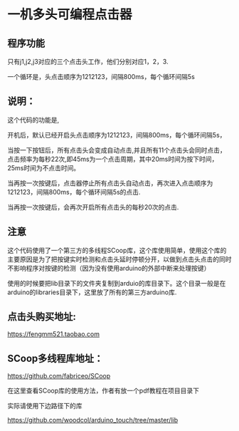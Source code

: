 # 一机多头可编程点击器

## 程序功能

只有j1,j2,j3对应的三个点击头工作，他们分别对应1，2，3.

一个循环是，头点击顺序为1212123，间隔800ms，每个循环间隔5s

## 说明：

这个代码的功能是,

开机后，默认已经开启头点击顺序为1212123，间隔800ms，每个循环间隔5s，

当按一下按钮后，所有点击头会变成自动点击,并且所有11个点击头会同时点击，点击频率为每秒22次,即45ms为一个点击周期，其中20ms时间为按下时间，25ms时间为不点击时间。

当再按一次按键后，点击器停止所有点击头自动点击，再次进入点击顺序为1212123，间隔800ms，每个循环间隔5s的点击.

当再按一次按键后，会再次开启所有点击头的每秒20次的点击.


## 注意

这个代码使用了一个第三方的多线程SCoop库，这个库使用简单，使用这个库的主要原因是为了把按键实时检测和点击头延时停顿分开，以做到点击头点击的同时不影响程序对按键的检测（因为没有使用arduino的外部中断来处理按键）

使用的时候要把lib目录下的文件夹复制到arduio的库目录下。这个目录一般是在arduino的libraries目录下，这里放了所有的第三方arduino库.

## 点击头购买地址:

https://fengmm521.taobao.com

## SCoop多线程库地址：

https://github.com/fabriceo/SCoop

在这里查看SCoop库的使用方法，作者有放一个pdf教程在项目目录下

实际请使用下边路径下的库

https://github.com/woodcol/arduino_touch/tree/master/lib